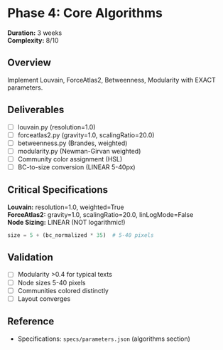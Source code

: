 # Phase 4: Core Algorithms

**Duration:** 3 weeks  
**Complexity:** 8/10

## Overview

Implement Louvain, ForceAtlas2, Betweenness, Modularity with EXACT parameters.

## Deliverables

- [ ] louvain.py (resolution=1.0)
- [ ] forceatlas2.py (gravity=1.0, scalingRatio=20.0)
- [ ] betweenness.py (Brandes, weighted)
- [ ] modularity.py (Newman-Girvan weighted)
- [ ] Community color assignment (HSL)
- [ ] BC-to-size conversion (LINEAR 5-40px)

## Critical Specifications

**Louvain:** resolution=1.0, weighted=True  
**ForceAtlas2:** gravity=1.0, scalingRatio=20.0, linLogMode=False  
**Node Sizing:** LINEAR (NOT logarithmic!)  
```python
size = 5 + (bc_normalized * 35)  # 5-40 pixels
```

## Validation

- [ ] Modularity >0.4 for typical texts
- [ ] Node sizes 5-40 pixels
- [ ] Communities colored distinctly
- [ ] Layout converges

## Reference

- Specifications: `specs/parameters.json` (algorithms section)